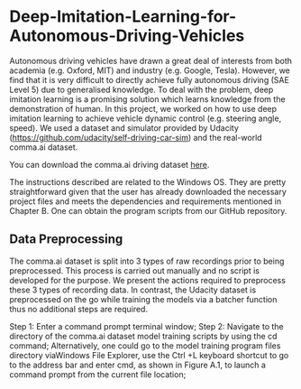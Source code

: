 # Deep-Imitation-Learning-for-Autonomous-Driving-Vehicles
Autonomous driving vehicles have drawn a great deal of interests from both academia (e.g. Oxford, MIT) and industry (e.g. Google, Tesla). However, we find that it is very difficult to directly achieve fully autonomous driving (SAE Level 5) due to generalised knowledge. To deal with the problem, deep imitation learning is a promising solution which learns knowledge from the demonstration of human. In this project, we worked on how to use deep imitation learning to achieve vehicle dynamic control (e.g. steering angle, speed). We used a dataset and simulator provided by Udacity (https://github.com/udacity/self-driving-car-sim) and the real-world comma.ai dataset. 
 
You can download the comma.ai driving dataset [here](https://archive.org/download/comma-dataset).

The instructions described are related to the Windows OS. They are pretty straightforward given that the user has already downloaded the necessary project files and meets the dependencies and requirements mentioned in Chapter B. One can obtain the program scripts from our GitHub repository.

## Data Preprocessing
 The comma.ai dataset is split into 3 types of raw recordings prior
 to being preprocessed. This process is carried out manually and no script is developed for the
 purpose. We present the actions required to preprocess these 3 types of recording data. In contrast,
 the Udacity dataset is preprocessed on the go while training the models via a batcher function thus
 no additional steps are required.
 
Step 1: Enter a command prompt terminal window;
Step 2: Navigate to the directory of the comma.ai dataset model training scripts by using the
cd command;
Alternatively, one could go to the model training program files directory viaWindows
File Explorer, use the Ctrl +L keyboard shortcut to go to the address bar and enter
cmd, as shown in Figure A.1, to launch a command prompt from the current file
location;
